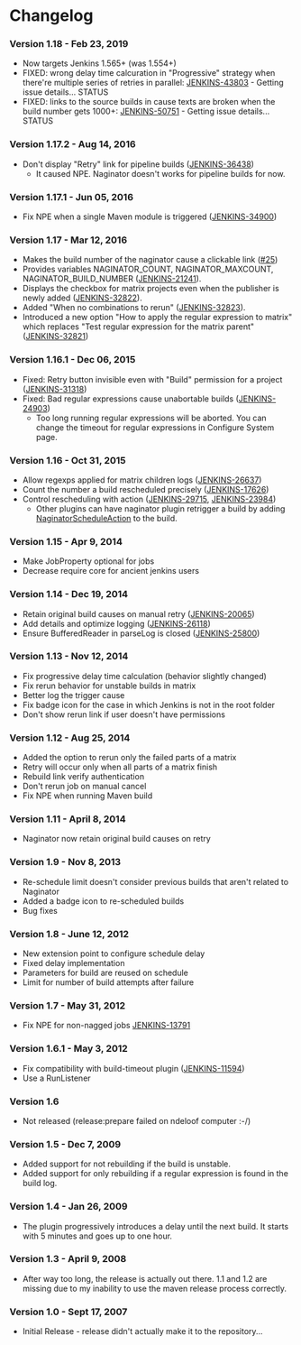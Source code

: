 # Changelog

### Version 1.18 - Feb 23, 2019

-   Now targets Jenkins 1.565+ (was 1.554+)
-   FIXED: wrong delay time calcuration in "Progressive" strategy when
    there're multiple series of retries in parallel: [
    JENKINS-43803](https://issues.jenkins-ci.org/browse/JENKINS-43803) -
    Getting issue details... STATUS
-   FIXED: links to the source builds in cause texts are broken when the
    build number gets 1000+: [
    JENKINS-50751](https://issues.jenkins-ci.org/browse/JENKINS-50751) -
    Getting issue details... STATUS

### Version 1.17.2 - Aug 14, 2016

-   Don't display "Retry" link for pipeline builds
    ([JENKINS-36438](https://issues.jenkins-ci.org/browse/JENKINS-36438))
    -   It caused NPE. Naginator doesn't works for pipeline builds for
        now.

### Version 1.17.1 - Jun 05, 2016

-   Fix NPE when a single Maven module is triggered
    ([JENKINS-34900](https://issues.jenkins-ci.org/browse/JENKINS-34900))

### Version 1.17 - Mar 12, 2016

-   Makes the build number of the naginator cause a clickable link
    ([\#25](https://github.com/jenkinsci/naginator-plugin/pull/25))
-   Provides variables NAGINATOR\_COUNT, NAGINATOR\_MAXCOUNT,
    NAGINATOR\_BUILD\_NUMBER
    ([JENKINS-21241](https://issues.jenkins-ci.org/browse/JENKINS-21241)).
-   Displays the checkbox for matrix projects even when the publisher is
    newly added
    ([JENKINS-32822](https://issues.jenkins-ci.org/browse/JENKINS-32822)).
-   Added "When no combinations to rerun"
    ([JENKINS-32823](https://issues.jenkins-ci.org/browse/JENKINS-32823)).
-   Introduced a new option "How to apply the regular expression to
    matrix" which replaces "Test regular expression for the matrix
    parent"
    ([JENKINS-32821](https://issues.jenkins-ci.org/browse/JENKINS-32821))

### Version 1.16.1 - Dec 06, 2015

-   Fixed: Retry button invisible even with "Build" permission for a
    project
    ([JENKINS-31318](https://issues.jenkins-ci.org/browse/JENKINS-31318))
-   Fixed: Bad regular expressions cause unabortable builds
    ([JENKINS-24903](https://issues.jenkins-ci.org/browse/JENKINS-24903))
    -   Too long running regular expressions will be aborted. You can
        change the timeout for regular expressions in Configure System
        page.

### Version 1.16 - Oct 31, 2015

-   Allow regexps applied for matrix children logs
    ([JENKINS-26637](https://issues.jenkins-ci.org/browse/JENKINS-26637))
-   Count the number a build rescheduled precisely
    ([JENKINS-17626](https://issues.jenkins-ci.org/browse/JENKINS-17626))
-   Control rescheduling with action
    ([JENKINS-29715](https://issues.jenkins-ci.org/browse/JENKINS-29715),
    [JENKINS-23984](https://issues.jenkins-ci.org/browse/JENKINS-23984))
    -   Other plugins can have naginator plugin retrigger a build by
        adding
        [NaginatorScheduleAction](https://github.com/jenkinsci/naginator-plugin/blob/master/src/main/java/com/chikli/hudson/plugin/naginator/NaginatorScheduleAction.java)
        to the build.

### Version 1.15 - Apr 9, 2014

-   Make JobProperty optional for jobs
-   Decrease require core for ancient jenkins users

### Version 1.14 - Dec 19, 2014

-   Retain original build causes on manual retry
    ([JENKINS-20065](https://issues.jenkins-ci.org/browse/JENKINS-20065))
-   Add details and optimize logging
    ([JENKINS-26118](https://issues.jenkins-ci.org/browse/JENKINS-26118))
-   Ensure BufferedReader in parseLog is closed
    ([JENKINS-25800](https://issues.jenkins-ci.org/browse/JENKINS-25800))

### Version 1.13 - Nov 12, 2014

-   Fix progressive delay time calculation (behavior slightly changed)
-   Fix rerun behavior for unstable builds in matrix
-   Better log the trigger cause
-   Fix badge icon for the case in which Jenkins is not in the root
    folder
-   Don't show rerun link if user doesn't have permissions

### Version 1.12 - Aug 25, 2014

-   Added the option to rerun only the failed parts of a matrix
-   Retry will occur only when all parts of a matrix finish
-   Rebuild link verify authentication
-   Don't rerun job on manual cancel
-   Fix NPE when running Maven build

### Version 1.11 - April 8, 2014

-   Naginator now retain original build causes on retry

### Version 1.9 - Nov 8, 2013

-   Re-schedule limit doesn't consider previous builds that aren't
    related to Naginator
-   Added a badge icon to re-scheduled builds
-   Bug fixes

### Version 1.8 - June 12, 2012

-   New extension point to configure schedule delay
-   Fixed delay implementation
-   Parameters for build are reused on schedule
-   Limit for number of build attempts after failure

### Version 1.7 - May 31, 2012

-   Fix NPE for non-nagged jobs
    [JENKINS-13791](https://issues.jenkins-ci.org/browse/JENKINS-13791)

### Version 1.6.1 - May 3, 2012

-   Fix compatibility with build-timeout plugin
    ([JENKINS-11594](https://issues.jenkins-ci.org/browse/JENKINS-11594))
-   Use a RunListener

### Version 1.6

-   Not released (release:prepare failed on ndeloof computer :-/)

### Version 1.5 - Dec 7, 2009

-   Added support for not rebuilding if the build is unstable.
-   Added support for only rebuilding if a regular expression is found
    in the build log.

### Version 1.4 - Jan 26, 2009

-   The plugin progressively introduces a delay until the next build. It
    starts with 5 minutes and goes up to one hour.

### Version 1.3 - April 9, 2008

-   After way too long, the release is actually out there. 1.1 and 1.2
    are missing due to my inability to use the maven release process
    correctly.

### Version 1.0 - Sept 17, 2007

-   Initial Release - release didn't actually make it to the
    repository...
